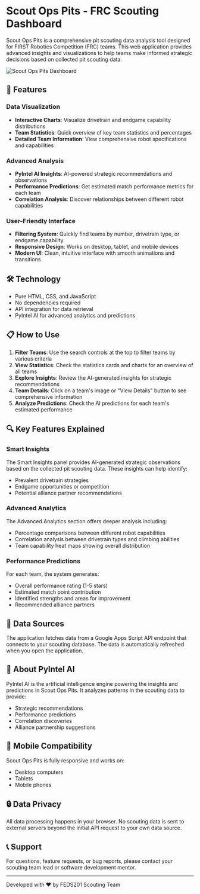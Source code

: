 # Scout Ops Pits - FRC Scouting Dashboard

Scout Ops Pits is a comprehensive pit scouting data analysis tool designed for FIRST Robotics Competition (FRC) teams. This web application provides advanced insights and visualizations to help teams make informed strategic decisions based on collected pit scouting data.

![Scout Ops Pits Dashboard](https://via.placeholder.com/800x400?text=Scout+Ops+Pits+Dashboard)

## 🚀 Features

### Data Visualization
- **Interactive Charts**: Visualize drivetrain and endgame capability distributions
- **Team Statistics**: Quick overview of key team statistics and percentages
- **Detailed Team Information**: View comprehensive robot specifications and capabilities

### Advanced Analysis
- **PyIntel AI Insights**: AI-powered strategic recommendations and observations
- **Performance Predictions**: Get estimated match performance metrics for each team
- **Correlation Analysis**: Discover relationships between different robot capabilities

### User-Friendly Interface
- **Filtering System**: Quickly find teams by number, drivetrain type, or endgame capability
- **Responsive Design**: Works on desktop, tablet, and mobile devices
- **Modern UI**: Clean, intuitive interface with smooth animations and transitions

## 🛠️ Technology

- Pure HTML, CSS, and JavaScript
- No dependencies required
- API integration for data retrieval
- PyIntel AI for advanced analytics and predictions

## 📋 How to Use

1. **Filter Teams**: Use the search controls at the top to filter teams by various criteria
2. **View Statistics**: Check the statistics cards and charts for an overview of all teams
3. **Explore Insights**: Review the AI-generated insights for strategic recommendations
4. **Team Details**: Click on a team's image or "View Details" button to see comprehensive information
5. **Analyze Predictions**: Check the AI predictions for each team's estimated performance

## 🔍 Key Features Explained

### Smart Insights
The Smart Insights panel provides AI-generated strategic observations based on the collected pit scouting data. These insights can help identify:
- Prevalent drivetrain strategies
- Endgame opportunities or competition
- Potential alliance partner recommendations

### Advanced Analytics
The Advanced Analytics section offers deeper analysis including:
- Percentage comparisons between different robot capabilities
- Correlation analysis between drivetrain types and climbing abilities
- Team capability heat maps showing overall distribution

### Performance Predictions
For each team, the system generates:
- Overall performance rating (1-5 stars)
- Estimated match point contribution
- Identified strengths and areas for improvement
- Recommended alliance partners

## 🔄 Data Sources

The application fetches data from a Google Apps Script API endpoint that connects to your scouting database. The data is automatically refreshed when you open the application.

## 🤖 About PyIntel AI

PyIntel AI is the artificial intelligence engine powering the insights and predictions in Scout Ops Pits. It analyzes patterns in the scouting data to provide:
- Strategic recommendations
- Performance predictions
- Correlation discoveries
- Alliance partnership suggestions

## 📱 Mobile Compatibility

Scout Ops Pits is fully responsive and works on:
- Desktop computers
- Tablets
- Mobile phones

## 🔒 Data Privacy

All data processing happens in your browser. No scouting data is sent to external servers beyond the initial API request to your own data source.

## 📞 Support

For questions, feature requests, or bug reports, please contact your scouting team lead or software development mentor.

---

Developed with ❤️ by FEDS201 Scouting Team
